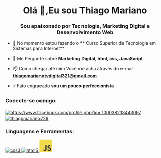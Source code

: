 <h1 align="center">Olá 👋,Eu sou Thiago Mariano</h1>
<h3 align="center">Sou apaixonado por Tecnologia, Marketing Digital e Desenvolvimento Web</h3>

- 🌱 No momento estou fazendo o ** Curso Superior de Tecnologia em Sistemas para Internet**

- 💬 Me Pergunte sobre **Marketing Digital, html, css, JavaScript**

- 📫 Como chegar até mim Você me acha através do e-mail **thiagomarianotvdigital321@gmail.com**

- ⚡ Fato engraçado **sou um pouco perfeccionista**

<h3 align="left">Conecte-se comigo:</h3>
<p align="left">
<a href="https://fb.com/https://www.facebook.com/profile.php?id=100038213443097" target="blank"><img align="center" src="https:/ /raw.githubusercontent.com/rahuldkjain/github-profile-readme-generator/master/src/images/icons/Social/facebook.svg" alt="https://www.facebook.com/profile.php?id= 100038213443097" height="30" width="40" /></a>
<a href="https://instagram.com/thiagomariano729" target="blank"><img align="center" src="https ://raw.githubusercontent.com/rahuldkjain/github-profile-readme-generator/master/src/images/icons/Social/instagram.svg" alt="thiagomariano729" height="30" width="40" /> </a>
</p>

<h3 align="left">Linguagens e Ferramentas:</h3>
<p align="left"> <a href="https://www.w3schools.com/css/" target="_blank" rel="noreferrer"> <img src="https://raw.githubusercontent. com/devicons/devicon/master/icons/css3/css3-original-wordmark.svg" alt="css3" width="40" height="40"/> </a> <a href="https:// www.w3.org/html/" target="_blank" rel="noreferrer"> <img src="https://raw.githubusercontent.com/devicons/devicon/master/icons/html5/html5-original-wordmark .svg" alt="html5" width="40" height="40"/> </a> <a href="https://developer.mozilla.org/en-US/docs/Web/JavaScript" target ="_blank" rel="noreferrer"> <img src="https://raw.githubusercontent.com/devicons/devicon/master/icons/javascript/javascript-original.svg" alt="javascript" width="40" height="40"/ > </a> </p>



<!---

- 👋 Hi, I’m @ThiagoMarianoDeveloper
- 👀 I’m interested in ...
- 🌱 I’m currently learning ...
- 💞️ I’m looking to collaborate on ...
- 📫 How to reach me ...


ThiagoMarianoDeveloper/ThiagoMarianoDeveloper is a ✨ special ✨ repository because its `README.md` (this file) appears on your GitHub profile.
You can click the Preview link to take a look at your changes.
--->
